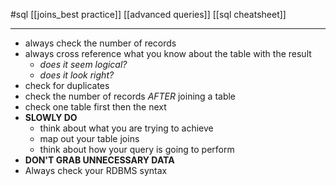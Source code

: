 #sql 
[[joins_best practice]]
[[advanced queries]]
[[sql cheatsheet]]

---
- always check the number of records
- always cross reference what you know about the table with the result
	- *does it seem logical?*
	- *does it look right?*
- check for duplicates
- check the number of records *AFTER* joining a table
- check one table first then the next
- **SLOWLY DO**
	- think about what you are trying to achieve
	- map out your table joins
	- think about how your query is going to perform
- **DON'T GRAB UNNECESSARY DATA**
- Always check your RDBMS syntax